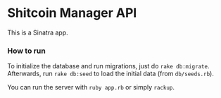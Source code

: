 # Shitcoin Manager API

This is a Sinatra app.

### How to run

To initialize the database and run migrations, just do `rake db:migrate`. Afterwards, run `rake db:seed` to load the initial data (from `db/seeds.rb`).

You can run the server with `ruby app.rb` or simply `rackup`.